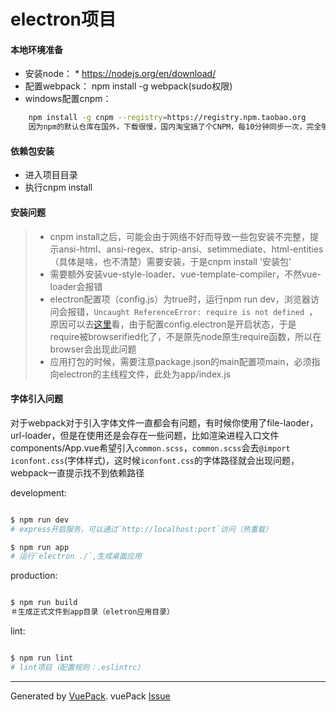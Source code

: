# electron项目

#### 本地环境准备

* 安装node： * https://nodejs.org/en/download/
* 配置webpack： npm install -g webpack(sudo权限)
* windows配置cnpm：

```bash
    npm install -g cnpm --registry=https://registry.npm.taobao.org
    因为npm的默认仓库在国外，下载很慢，国内淘宝搞了个CNPM，每10分钟同步一次，完全够用了
```

#### 依赖包安装
* 进入项目目录
* 执行cnpm install

#### 安装问题
> * cnpm install之后，可能会由于网络不好而导致一些包安装不完整，提示ansi-html、ansi-regex、strip-ansi、setimmediate、html-entities（具体是啥，也不清楚）需要安装，于是cnpm install '安装包'
> * 需要额外安装vue-style-loader、vue-template-compiler，不然vue-loader会报错
> * electron配置项（config.js）为true时，运行npm run dev，浏览器访问会报错，`Uncaught ReferenceError: require is not defined
`，原因可以去[这里](https://github.com/egoist/vuepack/issues/83)看，由于配置config.electron是开启状态，于是require被browserified化了，不是原先node原生require函数，所以在browser会出现此问题
> * 应用打包的时候，需要注意package.json的main配置项main，必须指向electron的主线程文件，此处为app/index.js

#### 字体引入问题
对于webpack对于引入字体文件一直都会有问题，有时候你使用了file-laoder，url-loader，但是在使用还是会存在一些问题，比如渲染进程入口文件components/App.vue希望引入`common.scss`，`common.scss`会去`@import iconfont.css`(字体样式)，这时候`iconfont.css`的字体路径就会出现问题，webpack一直提示找不到依赖路径

development:

```bash

$ npm run dev
# express开启服务，可以通过`http://localhost:port`访问（热重载）

$ npm run app
# 运行`electron ./`,生成桌面应用

```

production:

```bash

$ npm run build
＃生成正式文件到app目录（eletron应用目录）

```

lint:

```bash

$ npm run lint
# lint项目（配置规则：.eslintrc）

```


---

Generated by [VuePack](https://github.com/egoist/vuepack).
vuePack [Issue](https://github.com/egoist/vuepack/issues)

